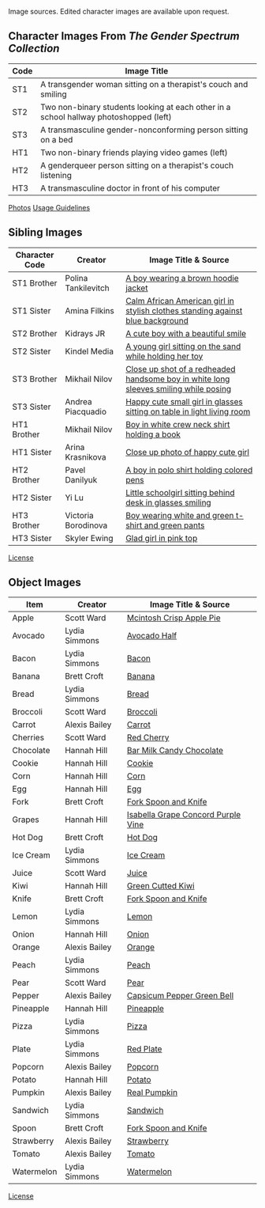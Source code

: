 Image sources. Edited character images are available upon request.

## Character Images From *The Gender Spectrum Collection*

| Code | Image Title |
| ---- | ----------- |
| ST1  | A transgender woman sitting on a therapist's couch and smiling |
| ST2  | Two non-binary students looking at each other in a school hallway photoshopped (left) |
| ST3  | A transmasculine gender-nonconforming person sitting on a bed |
| HT1  | Two non-binary friends playing video games (left) |
| HT2  | A genderqueer person sitting on a therapist's couch listening |
| HT3  | A transmasculine doctor in front of his computer |

[Photos](https://web.archive.org/web/20210209092233/https://genderphotos.vice.com/)
[Usage Guidelines](https://genderspectrum.vice.com/about)

## Sibling Images

| Character Code | Creator             | Image Title & Source |
| ---------------| --------------------| ---------------------|
| ST1 Brother	 | Polina Tankilevitch | [A boy wearing a brown hoodie jacket](https://www.pexels.com/photo/a-boy-wearing-a-brown-hoodie-jacket-6743183/) |
| ST1 Sister	 | Amina Filkins       | [Calm African American girl in stylish clothes standing against blue background](https://www.pexels.com/photo/calm-african-american-girl-in-stylish-clothes-standing-against-blue-background-5560462/) |
| ST2 Brother	 | Kidrays JR          | [A cute boy with a beautiful smile](https://www.pexels.com/photo/a-cute-boy-with-a-beautiful-smile-10970775/) |
| ST2 Sister	 | Kindel Media        | [A young girl sitting on the sand while holding her toy](https://www.pexels.com/photo/a-young-girl-sitting-on-the-sand-while-holding-her-toy-7863333/)
| ST3 Brother	 | Mikhail Nilov       | [Close up shot of a redheaded handsome boy in white long sleeves smiling while posing](https://www.pexels.com/photo/close-up-shot-of-a-redheaded-handsome-boy-in-white-long-sleeves-smiling-while-posing-8654496/) |
| ST3 Sister	 | Andrea Piacquadio   | [Happy cute small girl in glasses sitting on table in light living room](https://www.pexels.com/photo/happy-cute-small-girl-in-glasses-sitting-on-table-in-light-living-room-3755494/)
| HT1 Brother	 | Mikhail Nilov       | [Boy in white crew neck shirt holding a book](https://www.pexels.com/photo/boy-in-white-crew-neck-shirt-holding-a-book-8923804/)
| HT1 Sister	 | Arina Krasnikova    | [Close up photo of happy cute girl](https://www.pexels.com/photo/close-up-photo-of-happy-cute-girl-5119810/)
| HT2 Brother	 | Pavel Danilyuk      | [A boy in polo shirt holding colored pens](https://www.pexels.com/photo/a-boy-in-polo-shirt-holding-colored-pens-8294781/)
| HT2 Sister	 | Yi Lu               | [Little schoolgirl sitting behind desk in glasses smiling](https://www.pexels.com/photo/a-boy-in-polo-shirt-holding-colored-pens-8294781/)
| HT3 Brother	 | Victoria Borodinova | [Boy wearing white and green t-shirt and green pants](https://www.pexels.com/photo/boy-wearing-white-and-green-t-shirt-and-green-pants-1620769/)
| HT3 Sister	 | Skyler Ewing        | [Glad girl in pink top](https://www.pexels.com/photo/glad-girl-in-pink-top-4680662/)

[License](https://www.pexels.com/license/)

## Object Images

| Item	     | Creator       | Image Title & Source |
| ---------- | ------------- | ---------------------|
| Apple      | Scott Ward    | [Mcintosh Crisp Apple Pie](https://freepngimg.com/png/80171-mcintosh-crisp-apple-pie-hq-image-free-png) |
| Avocado    | Lydia Simmons | [Avocado Half](https://freepngimg.com/png/132960-avocado-half-png-download-free) |
| Bacon      | Lydia Simmons | [Bacon](https://freepngimg.com/png/9547-bacon-transparent) |
| Banana     | Brett Croft   | [Banana](https://freepngimg.com/png/4854-banana-png-image) |
| Bread      | Lydia Simmons | [Bread](https://freepngimg.com/png/5015-bread-png-image) |
| Broccoli   | Scott Ward    | [Broccoli](https://freepngimg.com/png/110-broccoli-png-image) |
| Carrot     | Alexis Bailey | [Carrot](https://freepngimg.com/png/1297-carrot-png-image) |
| Cherries   | Scott Ward    | [Red Cherry](https://freepngimg.com/png/799-red-cherry-png-image-download) |
| Chocolate  | Hannah Hill   | [Bar Milk Candy Chocolate](https://freepngimg.com/png/159574-bar-milk-candy-chocolate-png-free-photo) |
| Cookie     | Hannah Hill   | [Cookie](https://freepngimg.com/png/11456-cookie-free-download-png) |
| Corn       | Hannah Hill   | [Corn](https://freepngimg.com/png/10235-corn-png-image) |
| Egg        | Hannah Hill   | [Egg](https://freepngimg.com/png/4228-egg-png-image) |
| Fork       | Brett Croft   | [Fork Spoon and Knife](https://freepngimg.com/png/4712-fork-spoon-and-knife-png-images) |
| Grapes     | Hannah Hill   | [Isabella Grape Concord Purple Vine](https://freepngimg.com/png/62264-isabella-grape-concord-purple-vine-common-wine) |
| Hot Dog    | Brett Croft   | [Hot Dog](https://freepngimg.com/png/12978-hot-dog-png-file) |
| Ice Cream  | Lydia Simmons | [Ice Cream](https://freepngimg.com/png/7650-ice-cream-png-image) |
| Juice      | Scott Ward    | [Juice](https://freepngimg.com/png/6446-juice-png-image) |
| Kiwi       | Hannah Hill   | [Green Cutted Kiwi](https://freepngimg.com/png/7492-green-cutted-kiwi-png-image) |
| Knife      | Brett Croft   | [Fork Spoon and Knife](https://freepngimg.com/png/4712-fork-spoon-and-knife-png-images) |
| Lemon      | Lydia Simmons | [Lemon](https://freepngimg.com/png/5859-lemon-png-image) |
| Onion      | Hannah Hill   | [Onion](https://freepngimg.com/png/142-onion-png-image) |
| Orange     | Alexis Bailey | [Orange](https://freepngimg.com/png/708-orange-png-image-download) |
| Peach      | Lydia Simmons | [Peach](https://freepngimg.com/png/15630-peach-png-image) |
| Pear       | Scott Ward    | [Pear](https://freepngimg.com/png/949-pear-png-image) |
| Pepper     | Alexis Bailey | [Capsicum Pepper Green Bell](https://freepngimg.com/png/949-pear-png-image) |
| Pineapple  | Hannah Hill   | [Pineapple](https://freepngimg.com/png/2-pineapple-png-image-download) |
| Pizza      | Lydia Simmons | [Pizza](https://freepngimg.com/png/6485-pizza-png-image) |
| Plate      | Lydia Simmons | [Red Plate](https://freepngimg.com/png/6485-pizza-png-image) |
| Popcorn    | Alexis Bailey | [Popcorn](https://freepngimg.com/png/23465-popcorn-transparent) |
| Potato     | Hannah Hill   | [Potato](https://freepngimg.com/png/816-potato-png-images) |
| Pumpkin    | Alexis Bailey | [Real Pumpkin](https://freepngimg.com/png/22861-real-pumpkin-transparent-background) |
| Sandwich   | Lydia Simmons | [Sandwich](https://freepngimg.com/png/16816-sandwich-transparent) |
| Spoon      | Brett Croft   | [Fork Spoon and Knife](https://freepngimg.com/png/4712-fork-spoon-and-knife-png-images) |
| Strawberry | Alexis Bailey | [Strawberry](https://freepngimg.com/png/16816-sandwich-transparent) |
| Tomato     | Alexis Bailey | [Tomato](https://freepngimg.com/png/1539-tomato-png-image) |
| Watermelon | Lydia Simmons | [Watermelon](https://freepngimg.com/png/621-watermelon-png-image) | 

[License](https://freepngimg.com/about#license)
